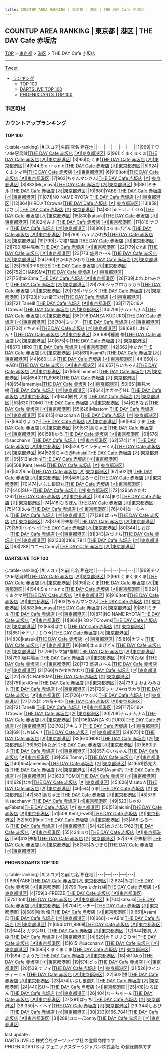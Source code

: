 ```yaml
---
title: COUNTUP AREA RANKING | 東京都 | 港区 | THE DAY Cafe 赤坂店
---
```

## COUNTUP AREA RANKING | 東京都 | 港区 | THE DAY Cafe 赤坂店

[TOP](/darts/rank/) > [東京都](/darts/rank/東京都/) > [港区](/darts/rank/東京都/港区/) > THE DAY Cafe 赤坂店

___

<a href="https://twitter.com/share?ref_src=twsrc%5Etfw" data-text="COUNTUP AREA RANKING | 東京都港区THE DAY Cafe 赤坂店" class="twitter-share-button" data-hashtags="DARTSLIVE,PHOENIXDARTS,darts,ダーツ" data-show-count="false">Tweet</a>

* [ランキング](#カウントアップランキング)
    * [TOP 100](#top-100)
    * [DARTSLIVE TOP 100](#dartslive-top-100)
    * [PHOENIXDARTS TOP 100](#phoenixdarts-top-100)

### 市区町村

<ul>

</ul>

### カウントアップランキング

#### TOP 100



{:.table-ranking}
|#|スコア|名前|店名|所在地|
|---|---|---|---|---|
|1|969|<span class="rank-name-dl">チワワde惡烏賊</span>|<a href="/darts/rank/shops/f1fba1fcf30599f00d9b047a20a7ba1e.html">THE DAY Cafe 赤坂店</a> <a href="https://search.dartslive.com/jp/shop/f1fba1fcf30599f00d9b047a20a7ba1e">[↗]</a>|<a href="/darts/rank/東京都/港区">東京都港区</a>|
|2|961|<span class="rank-name-dl">くまくまくま</span>|<a href="/darts/rank/shops/f1fba1fcf30599f00d9b047a20a7ba1e.html">THE DAY Cafe 赤坂店</a> <a href="https://search.dartslive.com/jp/shop/f1fba1fcf30599f00d9b047a20a7ba1e">[↗]</a>|<a href="/darts/rank/東京都/港区">東京都港区</a>|
|3|951|<span class="rank-name-dl">たくま</span>|<a href="/darts/rank/shops/f1fba1fcf30599f00d9b047a20a7ba1e.html">THE DAY Cafe 赤坂店</a> <a href="https://search.dartslive.com/jp/shop/f1fba1fcf30599f00d9b047a20a7ba1e">[↗]</a>|<a href="/darts/rank/東京都/港区">東京都港区</a>|
|4|944|<span class="rank-name-dl">S e r r a n o</span>|<a href="/darts/rank/shops/f1fba1fcf30599f00d9b047a20a7ba1e.html">THE DAY Cafe 赤坂店</a> <a href="https://search.dartslive.com/jp/shop/f1fba1fcf30599f00d9b047a20a7ba1e">[↗]</a>|<a href="/darts/rank/東京都/港区">東京都港区</a>|
|5|924|<span class="rank-name-dl">くまクマ熊</span>|<a href="/darts/rank/shops/f1fba1fcf30599f00d9b047a20a7ba1e.html">THE DAY Cafe 赤坂店</a> <a href="https://search.dartslive.com/jp/shop/f1fba1fcf30599f00d9b047a20a7ba1e">[↗]</a>|<a href="/darts/rank/東京都/港区">東京都港区</a>|
|6|916|<span class="rank-name-dl">totti</span>|<a href="/darts/rank/shops/f1fba1fcf30599f00d9b047a20a7ba1e.html">THE DAY Cafe 赤坂店</a> <a href="https://search.dartslive.com/jp/shop/f1fba1fcf30599f00d9b047a20a7ba1e">[↗]</a>|<a href="/darts/rank/東京都/港区">東京都港区</a>|
|7|903|<span class="rank-name-dl">ちゃんマンさん</span>|<a href="/darts/rank/shops/f1fba1fcf30599f00d9b047a20a7ba1e.html">THE DAY Cafe 赤坂店</a> <a href="https://search.dartslive.com/jp/shop/f1fba1fcf30599f00d9b047a20a7ba1e">[↗]</a>|<a href="/darts/rank/東京都/港区">東京都港区</a>|
|8|883|<span class="rank-name-dl">Mr_maya</span>|<a href="/darts/rank/shops/f1fba1fcf30599f00d9b047a20a7ba1e.html">THE DAY Cafe 赤坂店</a> <a href="https://search.dartslive.com/jp/shop/f1fba1fcf30599f00d9b047a20a7ba1e">[↗]</a>|<a href="/darts/rank/東京都/港区">東京都港区</a>|
|9|881|<span class="rank-name-dl">ミチル</span>|<a href="/darts/rank/shops/f1fba1fcf30599f00d9b047a20a7ba1e.html">THE DAY Cafe 赤坂店</a> <a href="https://search.dartslive.com/jp/shop/f1fba1fcf30599f00d9b047a20a7ba1e">[↗]</a>|<a href="/darts/rank/東京都/港区">東京都港区</a>|
|10|880|<span class="rank-name-pd">YABE</span>|<a href="/darts/rank/shops/49385.html">THE DAY Cafe 赤坂店</a> <a href="https://vs.phoenixdarts.com/jp/shop/shopDetailInfo/s_49385?s_seq=49385">[↗]</a>|<a href="/darts/rank/東京都/港区">東京都港区</a>|
|11|871|<span class="rank-name-dl">NO NAME RYOTA</span>|<a href="/darts/rank/shops/f1fba1fcf30599f00d9b047a20a7ba1e.html">THE DAY Cafe 赤坂店</a> <a href="https://search.dartslive.com/jp/shop/f1fba1fcf30599f00d9b047a20a7ba1e">[↗]</a>|<a href="/darts/rank/東京都/港区">東京都港区</a>|
|12|864|<span class="rank-name-dl">HIRO〆TCrowns</span>|<a href="/darts/rank/shops/f1fba1fcf30599f00d9b047a20a7ba1e.html">THE DAY Cafe 赤坂店</a> <a href="https://search.dartslive.com/jp/shop/f1fba1fcf30599f00d9b047a20a7ba1e">[↗]</a>|<a href="/darts/rank/東京都/港区">東京都港区</a>|
|13|858|<span class="rank-name-dl">ばさし</span>|<a href="/darts/rank/shops/f1fba1fcf30599f00d9b047a20a7ba1e.html">THE DAY Cafe 赤坂店</a> <a href="https://search.dartslive.com/jp/shop/f1fba1fcf30599f00d9b047a20a7ba1e">[↗]</a>|<a href="/darts/rank/東京都/港区">東京都港区</a>|
|14|851|<span class="rank-name-dl">☆ＦＵＪＩＯ☆</span>|<a href="/darts/rank/shops/f1fba1fcf30599f00d9b047a20a7ba1e.html">THE DAY Cafe 赤坂店</a> <a href="https://search.dartslive.com/jp/shop/f1fba1fcf30599f00d9b047a20a7ba1e">[↗]</a>|<a href="/darts/rank/東京都/港区">東京都港区</a>|
|15|830|<span class="rank-name-dl">katsuki</span>|<a href="/darts/rank/shops/f1fba1fcf30599f00d9b047a20a7ba1e.html">THE DAY Cafe 赤坂店</a> <a href="https://search.dartslive.com/jp/shop/f1fba1fcf30599f00d9b047a20a7ba1e">[↗]</a>|<a href="/darts/rank/東京都/港区">東京都港区</a>|
|16|824|<span class="rank-name-pd">みさ</span>|<a href="/darts/rank/shops/49385.html">THE DAY Cafe 赤坂店</a> <a href="https://vs.phoenixdarts.com/jp/shop/shopDetailInfo/s_49385?s_seq=49385">[↗]</a>|<a href="/darts/rank/東京都/港区">東京都港区</a>|
|17|816|<span class="rank-name-dl">ナフィ</span>|<a href="/darts/rank/shops/f1fba1fcf30599f00d9b047a20a7ba1e.html">THE DAY Cafe 赤坂店</a> <a href="https://search.dartslive.com/jp/shop/f1fba1fcf30599f00d9b047a20a7ba1e">[↗]</a>|<a href="/darts/rank/東京都/港区">東京都港区</a>|
|18|800|<span class="rank-name-dl">はるまげどん</span>|<a href="/darts/rank/shops/f1fba1fcf30599f00d9b047a20a7ba1e.html">THE DAY Cafe 赤坂店</a> <a href="https://search.dartslive.com/jp/shop/f1fba1fcf30599f00d9b047a20a7ba1e">[↗]</a>|<a href="/darts/rank/東京都/港区">東京都港区</a>|
|19|799|<span class="rank-name-pd">Toya いかれ族</span>|<a href="/darts/rank/shops/49385.html">THE DAY Cafe 赤坂店</a> <a href="https://vs.phoenixdarts.com/jp/shop/shopDetailInfo/s_49385?s_seq=49385">[↗]</a>|<a href="/darts/rank/東京都/港区">東京都港区</a>|
|19|799|<span class="rank-name-dl">シマ猫†猫族</span>|<a href="/darts/rank/shops/f1fba1fcf30599f00d9b047a20a7ba1e.html">THE DAY Cafe 赤坂店</a> <a href="https://search.dartslive.com/jp/shop/f1fba1fcf30599f00d9b047a20a7ba1e">[↗]</a>|<a href="/darts/rank/東京都/港区">東京都港区</a>|
|21|790|<span class="rank-name-dl">坂井陽香</span>|<a href="/darts/rank/shops/f1fba1fcf30599f00d9b047a20a7ba1e.html">THE DAY Cafe 赤坂店</a> <a href="https://search.dartslive.com/jp/shop/f1fba1fcf30599f00d9b047a20a7ba1e">[↗]</a>|<a href="/darts/rank/東京都/港区">東京都港区</a>|
|22|779|<span class="rank-name-dl">たねⅢ</span>|<a href="/darts/rank/shops/f1fba1fcf30599f00d9b047a20a7ba1e.html">THE DAY Cafe 赤坂店</a> <a href="https://search.dartslive.com/jp/shop/f1fba1fcf30599f00d9b047a20a7ba1e">[↗]</a>|<a href="/darts/rank/東京都/港区">東京都港区</a>|
|23|773|<span class="rank-name-dl">盛男さ〜ん</span>|<a href="/darts/rank/shops/f1fba1fcf30599f00d9b047a20a7ba1e.html">THE DAY Cafe 赤坂店</a> <a href="https://search.dartslive.com/jp/shop/f1fba1fcf30599f00d9b047a20a7ba1e">[↗]</a>|<a href="/darts/rank/東京都/港区">東京都港区</a>|
|24|760|<span class="rank-name-dl">おかゆおかわり</span>|<a href="/darts/rank/shops/f1fba1fcf30599f00d9b047a20a7ba1e.html">THE DAY Cafe 赤坂店</a> <a href="https://search.dartslive.com/jp/shop/f1fba1fcf30599f00d9b047a20a7ba1e">[↗]</a>|<a href="/darts/rank/東京都/港区">東京都港区</a>|
|25|759|<span class="rank-name-pd">3-FREEZE</span>|<a href="/darts/rank/shops/49385.html">THE DAY Cafe 赤坂店</a> <a href="https://vs.phoenixdarts.com/jp/shop/shopDetailInfo/s_49385?s_seq=49385">[↗]</a>|<a href="/darts/rank/東京都/港区">東京都港区</a>|
|26|752|<span class="rank-name-dl">CHARISMA</span>|<a href="/darts/rank/shops/f1fba1fcf30599f00d9b047a20a7ba1e.html">THE DAY Cafe 赤坂店</a> <a href="https://search.dartslive.com/jp/shop/f1fba1fcf30599f00d9b047a20a7ba1e">[↗]</a>|<a href="/darts/rank/東京都/港区">東京都港区</a>|
|27|751|<span class="rank-name-dl">takiCma</span>|<a href="/darts/rank/shops/f1fba1fcf30599f00d9b047a20a7ba1e.html">THE DAY Cafe 赤坂店</a> <a href="https://search.dartslive.com/jp/shop/f1fba1fcf30599f00d9b047a20a7ba1e">[↗]</a>|<a href="/darts/rank/東京都/港区">東京都港区</a>|
|28|739|<span class="rank-name-dl">よわよわみさと</span>|<a href="/darts/rank/shops/f1fba1fcf30599f00d9b047a20a7ba1e.html">THE DAY Cafe 赤坂店</a> <a href="https://search.dartslive.com/jp/shop/f1fba1fcf30599f00d9b047a20a7ba1e">[↗]</a>|<a href="/darts/rank/東京都/港区">東京都港区</a>|
|29|726|<span class="rank-name-dl">シャブ中カラカラ</span>|<a href="/darts/rank/shops/f1fba1fcf30599f00d9b047a20a7ba1e.html">THE DAY Cafe 赤坂店</a> <a href="https://search.dartslive.com/jp/shop/f1fba1fcf30599f00d9b047a20a7ba1e">[↗]</a>|<a href="/darts/rank/東京都/港区">東京都港区</a>|
|29|726|<span class="rank-name-dl">ハヤシ.K</span>|<a href="/darts/rank/shops/f1fba1fcf30599f00d9b047a20a7ba1e.html">THE DAY Cafe 赤坂店</a> <a href="https://search.dartslive.com/jp/shop/f1fba1fcf30599f00d9b047a20a7ba1e">[↗]</a>|<a href="/darts/rank/東京都/港区">東京都港区</a>|
|31|723|<span class="rank-name-dl">ﾎﾟﾝｺﾂ竜王ﾀｶｾ</span>|<a href="/darts/rank/shops/f1fba1fcf30599f00d9b047a20a7ba1e.html">THE DAY Cafe 赤坂店</a> <a href="https://search.dartslive.com/jp/shop/f1fba1fcf30599f00d9b047a20a7ba1e">[↗]</a>|<a href="/darts/rank/東京都/港区">東京都港区</a>|
|32|721|<span class="rank-name-dl">TaneⅢ</span>|<a href="/darts/rank/shops/f1fba1fcf30599f00d9b047a20a7ba1e.html">THE DAY Cafe 赤坂店</a> <a href="https://search.dartslive.com/jp/shop/f1fba1fcf30599f00d9b047a20a7ba1e">[↗]</a>|<a href="/darts/rank/東京都/港区">東京都港区</a>|
|33|717|<span class="rank-name-dl">Ð:16〆TCrowns</span>|<a href="/darts/rank/shops/f1fba1fcf30599f00d9b047a20a7ba1e.html">THE DAY Cafe 赤坂店</a> <a href="https://search.dartslive.com/jp/shop/f1fba1fcf30599f00d9b047a20a7ba1e">[↗]</a>|<a href="/darts/rank/東京都/港区">東京都港区</a>|
|34|709|<span class="rank-name-dl">ナムナムナム</span>|<a href="/darts/rank/shops/f1fba1fcf30599f00d9b047a20a7ba1e.html">THE DAY Cafe 赤坂店</a> <a href="https://search.dartslive.com/jp/shop/f1fba1fcf30599f00d9b047a20a7ba1e">[↗]</a>|<a href="/darts/rank/東京都/港区">東京都港区</a>|
|35|706|<span class="rank-name-dl">DANZA KUDURO</span>|<a href="/darts/rank/shops/f1fba1fcf30599f00d9b047a20a7ba1e.html">THE DAY Cafe 赤坂店</a> <a href="https://search.dartslive.com/jp/shop/f1fba1fcf30599f00d9b047a20a7ba1e">[↗]</a>|<a href="/darts/rank/東京都/港区">東京都港区</a>|
|36|704|<span class="rank-name-pd">ミッチー</span>|<a href="/darts/rank/shops/49385.html">THE DAY Cafe 赤坂店</a> <a href="https://vs.phoenixdarts.com/jp/shop/shopDetailInfo/s_49385?s_seq=49385">[↗]</a>|<a href="/darts/rank/東京都/港区">東京都港区</a>|
|37|702|<span class="rank-name-dl">アキミチ</span>|<a href="/darts/rank/shops/f1fba1fcf30599f00d9b047a20a7ba1e.html">THE DAY Cafe 赤坂店</a> <a href="https://search.dartslive.com/jp/shop/f1fba1fcf30599f00d9b047a20a7ba1e">[↗]</a>|<a href="/darts/rank/東京都/港区">東京都港区</a>|
|38|691|<span class="rank-name-dl">しおぽん！</span>|<a href="/darts/rank/shops/f1fba1fcf30599f00d9b047a20a7ba1e.html">THE DAY Cafe 赤坂店</a> <a href="https://search.dartslive.com/jp/shop/f1fba1fcf30599f00d9b047a20a7ba1e">[↗]</a>|<a href="/darts/rank/東京都/港区">東京都港区</a>|
|39|689|<span class="rank-name-pd"><span class="pro-icon-pd"></span>種池 脩</span>|<a href="/darts/rank/shops/49385.html">THE DAY Cafe 赤坂店</a> <a href="https://vs.phoenixdarts.com/jp/shop/shopDetailInfo/s_49385?s_seq=49385">[↗]</a>|<a href="/darts/rank/東京都/港区">東京都港区</a>|
|40|675|<span class="rank-name-dl">ゆ</span>|<a href="/darts/rank/shops/f1fba1fcf30599f00d9b047a20a7ba1e.html">THE DAY Cafe 赤坂店</a> <a href="https://search.dartslive.com/jp/shop/f1fba1fcf30599f00d9b047a20a7ba1e">[↗]</a>|<a href="/darts/rank/東京都/港区">東京都港区</a>|
|41|670|<span class="rank-name-dl">HIRO</span>|<a href="/darts/rank/shops/f1fba1fcf30599f00d9b047a20a7ba1e.html">THE DAY Cafe 赤坂店</a> <a href="https://search.dartslive.com/jp/shop/f1fba1fcf30599f00d9b047a20a7ba1e">[↗]</a>|<a href="/darts/rank/東京都/港区">東京都港区</a>|
|42|662|<span class="rank-name-dl">ゆたか</span>|<a href="/darts/rank/shops/f1fba1fcf30599f00d9b047a20a7ba1e.html">THE DAY Cafe 赤坂店</a> <a href="https://search.dartslive.com/jp/shop/f1fba1fcf30599f00d9b047a20a7ba1e">[↗]</a>|<a href="/darts/rank/東京都/港区">東京都港区</a>|
|43|661|<span class="rank-name-pd">Asami㌠</span>|<a href="/darts/rank/shops/49385.html">THE DAY Cafe 赤坂店</a> <a href="https://vs.phoenixdarts.com/jp/shop/shopDetailInfo/s_49385?s_seq=49385">[↗]</a>|<a href="/darts/rank/東京都/港区">東京都港区</a>|
|44|660|<span class="rank-name-dl">まさ</span>|<a href="/darts/rank/shops/f1fba1fcf30599f00d9b047a20a7ba1e.html">THE DAY Cafe 赤坂店</a> <a href="https://search.dartslive.com/jp/shop/f1fba1fcf30599f00d9b047a20a7ba1e">[↗]</a>|<a href="/darts/rank/東京都/港区">東京都港区</a>|
|44|660|<span class="rank-name-pd">ﾄｼ→AB&#x27;s</span>|<a href="/darts/rank/shops/49385.html">THE DAY Cafe 赤坂店</a> <a href="https://vs.phoenixdarts.com/jp/shop/shopDetailInfo/s_49385?s_seq=49385">[↗]</a>|<a href="/darts/rank/東京都/港区">東京都港区</a>|
|46|657|<span class="rank-name-dl">らいちゃん</span>|<a href="/darts/rank/shops/f1fba1fcf30599f00d9b047a20a7ba1e.html">THE DAY Cafe 赤坂店</a> <a href="https://search.dartslive.com/jp/shop/f1fba1fcf30599f00d9b047a20a7ba1e">[↗]</a>|<a href="/darts/rank/東京都/港区">東京都港区</a>|
|47|656|<span class="rank-name-dl">TommyD</span>|<a href="/darts/rank/shops/f1fba1fcf30599f00d9b047a20a7ba1e.html">THE DAY Cafe 赤坂店</a> <a href="https://search.dartslive.com/jp/shop/f1fba1fcf30599f00d9b047a20a7ba1e">[↗]</a>|<a href="/darts/rank/東京都/港区">東京都港区</a>|
|48|654|<span class="rank-name-pd">0111_8968</span>|<a href="/darts/rank/shops/49385.html">THE DAY Cafe 赤坂店</a> <a href="https://vs.phoenixdarts.com/jp/shop/shopDetailInfo/s_49385?s_seq=49385">[↗]</a>|<a href="/darts/rank/東京都/港区">東京都港区</a>|
|48|654|<span class="rank-name-dl">amemiya</span>|<a href="/darts/rank/shops/f1fba1fcf30599f00d9b047a20a7ba1e.html">THE DAY Cafe 赤坂店</a> <a href="https://search.dartslive.com/jp/shop/f1fba1fcf30599f00d9b047a20a7ba1e">[↗]</a>|<a href="/darts/rank/東京都/港区">東京都港区</a>|
|50|651|<span class="rank-name-dl">鶴見大樹</span>|<a href="/darts/rank/shops/f1fba1fcf30599f00d9b047a20a7ba1e.html">THE DAY Cafe 赤坂店</a> <a href="https://search.dartslive.com/jp/shop/f1fba1fcf30599f00d9b047a20a7ba1e">[↗]</a>|<a href="/darts/rank/東京都/港区">東京都港区</a>|
|51|644|<span class="rank-name-pd">オガタ＠NＬ</span>|<a href="/darts/rank/shops/49385.html">THE DAY Cafe 赤坂店</a> <a href="https://vs.phoenixdarts.com/jp/shop/shopDetailInfo/s_49385?s_seq=49385">[↗]</a>|<a href="/darts/rank/東京都/港区">東京都港区</a>|
|51|644|<span class="rank-name-pd"><span class="pro-icon-pd"></span>鶴見 大樹</span>|<a href="/darts/rank/shops/49385.html">THE DAY Cafe 赤坂店</a> <a href="https://vs.phoenixdarts.com/jp/shop/shopDetailInfo/s_49385?s_seq=49385">[↗]</a>|<a href="/darts/rank/東京都/港区">東京都港区</a>|
|53|630|<span class="rank-name-dl">TOMO</span>|<a href="/darts/rank/shops/f1fba1fcf30599f00d9b047a20a7ba1e.html">THE DAY Cafe 赤坂店</a> <a href="https://search.dartslive.com/jp/shop/f1fba1fcf30599f00d9b047a20a7ba1e">[↗]</a>|<a href="/darts/rank/東京都/港区">東京都港区</a>|
|54|628|<span class="rank-name-dl">なお</span>|<a href="/darts/rank/shops/f1fba1fcf30599f00d9b047a20a7ba1e.html">THE DAY Cafe 赤坂店</a> <a href="https://search.dartslive.com/jp/shop/f1fba1fcf30599f00d9b047a20a7ba1e">[↗]</a>|<a href="/darts/rank/東京都/港区">東京都港区</a>|
|55|626|<span class="rank-name-dl">Misato☆</span>|<a href="/darts/rank/shops/f1fba1fcf30599f00d9b047a20a7ba1e.html">THE DAY Cafe 赤坂店</a> <a href="https://search.dartslive.com/jp/shop/f1fba1fcf30599f00d9b047a20a7ba1e">[↗]</a>|<a href="/darts/rank/東京都/港区">東京都港区</a>|
|56|615|<span class="rank-name-pd">‎❀sacchan☆</span>|<a href="/darts/rank/shops/49385.html">THE DAY Cafe 赤坂店</a> <a href="https://vs.phoenixdarts.com/jp/shop/shopDetailInfo/s_49385?s_seq=49385">[↗]</a>|<a href="/darts/rank/東京都/港区">東京都港区</a>|
|57|594|<span class="rank-name-pd">りようた</span>|<a href="/darts/rank/shops/49385.html">THE DAY Cafe 赤坂店</a> <a href="https://vs.phoenixdarts.com/jp/shop/shopDetailInfo/s_49385?s_seq=49385">[↗]</a>|<a href="/darts/rank/東京都/港区">東京都港区</a>|
|58|584|<span class="rank-name-dl">うま</span>|<a href="/darts/rank/shops/f1fba1fcf30599f00d9b047a20a7ba1e.html">THE DAY Cafe 赤坂店</a> <a href="https://search.dartslive.com/jp/shop/f1fba1fcf30599f00d9b047a20a7ba1e">[↗]</a>|<a href="/darts/rank/東京都/港区">東京都港区</a>|
|59|583|<span class="rank-name-dl">あちゃ王</span>|<a href="/darts/rank/shops/f1fba1fcf30599f00d9b047a20a7ba1e.html">THE DAY Cafe 赤坂店</a> <a href="https://search.dartslive.com/jp/shop/f1fba1fcf30599f00d9b047a20a7ba1e">[↗]</a>|<a href="/darts/rank/東京都/港区">東京都港区</a>|
|60|581|<span class="rank-name-pd">ゆう</span>|<a href="/darts/rank/shops/49385.html">THE DAY Cafe 赤坂店</a> <a href="https://vs.phoenixdarts.com/jp/shop/shopDetailInfo/s_49385?s_seq=49385">[↗]</a>|<a href="/darts/rank/東京都/港区">東京都港区</a>|
|61|576|<span class="rank-name-dl">❀sacchan☆</span>|<a href="/darts/rank/shops/f1fba1fcf30599f00d9b047a20a7ba1e.html">THE DAY Cafe 赤坂店</a> <a href="https://search.dartslive.com/jp/shop/f1fba1fcf30599f00d9b047a20a7ba1e">[↗]</a>|<a href="/darts/rank/東京都/港区">東京都港区</a>|
|62|574|<span class="rank-name-pd">どぅ</span>|<a href="/darts/rank/shops/49385.html">THE DAY Cafe 赤坂店</a> <a href="https://vs.phoenixdarts.com/jp/shop/shopDetailInfo/s_49385?s_seq=49385">[↗]</a>|<a href="/darts/rank/東京都/港区">東京都港区</a>|
|63|526|<span class="rank-name-pd">ウインディーくん</span>|<a href="/darts/rank/shops/49385.html">THE DAY Cafe 赤坂店</a> <a href="https://vs.phoenixdarts.com/jp/shop/shopDetailInfo/s_49385?s_seq=49385">[↗]</a>|<a href="/darts/rank/東京都/港区">東京都港区</a>|
|64|523|<span class="rank-name-dl">ちゃの@Fabsta</span>|<a href="/darts/rank/shops/f1fba1fcf30599f00d9b047a20a7ba1e.html">THE DAY Cafe 赤坂店</a> <a href="https://search.dartslive.com/jp/shop/f1fba1fcf30599f00d9b047a20a7ba1e">[↗]</a>|<a href="/darts/rank/東京都/港区">東京都港区</a>|
|65|513|<span class="rank-name-dl">aichin</span>|<a href="/darts/rank/shops/f1fba1fcf30599f00d9b047a20a7ba1e.html">THE DAY Cafe 赤坂店</a> <a href="https://search.dartslive.com/jp/shop/f1fba1fcf30599f00d9b047a20a7ba1e">[↗]</a>|<a href="/darts/rank/東京都/港区">東京都港区</a>|
|66|508|<span class="rank-name-dl">Kent_level3</span>|<a href="/darts/rank/shops/f1fba1fcf30599f00d9b047a20a7ba1e.html">THE DAY Cafe 赤坂店</a> <a href="https://search.dartslive.com/jp/shop/f1fba1fcf30599f00d9b047a20a7ba1e">[↗]</a>|<a href="/darts/rank/東京都/港区">東京都港区</a>|
|67|502|<span class="rank-name-dl">Rino</span>|<a href="/darts/rank/shops/f1fba1fcf30599f00d9b047a20a7ba1e.html">THE DAY Cafe 赤坂店</a> <a href="https://search.dartslive.com/jp/shop/f1fba1fcf30599f00d9b047a20a7ba1e">[↗]</a>|<a href="/darts/rank/東京都/港区">東京都港区</a>|
|67|502|<span class="rank-name-pd">摂</span>|<a href="/darts/rank/shops/49385.html">THE DAY Cafe 赤坂店</a> <a href="https://vs.phoenixdarts.com/jp/shop/shopDetailInfo/s_49385?s_seq=49385">[↗]</a>|<a href="/darts/rank/東京都/港区">東京都港区</a>|
|69|486|<span class="rank-name-dl">ふろーら</span>|<a href="/darts/rank/shops/f1fba1fcf30599f00d9b047a20a7ba1e.html">THE DAY Cafe 赤坂店</a> <a href="https://search.dartslive.com/jp/shop/f1fba1fcf30599f00d9b047a20a7ba1e">[↗]</a>|<a href="/darts/rank/東京都/港区">東京都港区</a>|
|70|474|<span class="rank-name-pd">いぶし銀銀丸</span>|<a href="/darts/rank/shops/49385.html">THE DAY Cafe 赤坂店</a> <a href="https://vs.phoenixdarts.com/jp/shop/shopDetailInfo/s_49385?s_seq=49385">[↗]</a>|<a href="/darts/rank/東京都/港区">東京都港区</a>|
|71|440|<span class="rank-name-pd">SU〜</span>|<a href="/darts/rank/shops/49385.html">THE DAY Cafe 赤坂店</a> <a href="https://vs.phoenixdarts.com/jp/shop/shopDetailInfo/s_49385?s_seq=49385">[↗]</a>|<a href="/darts/rank/東京都/港区">東京都港区</a>|
|72|429|<span class="rank-name-dl">めきだむ♡62</span>|<a href="/darts/rank/shops/f1fba1fcf30599f00d9b047a20a7ba1e.html">THE DAY Cafe 赤坂店</a> <a href="https://search.dartslive.com/jp/shop/f1fba1fcf30599f00d9b047a20a7ba1e">[↗]</a>|<a href="/darts/rank/東京都/港区">東京都港区</a>|
|73|424|<span class="rank-name-dl">まり</span>|<a href="/darts/rank/shops/f1fba1fcf30599f00d9b047a20a7ba1e.html">THE DAY Cafe 赤坂店</a> <a href="https://search.dartslive.com/jp/shop/f1fba1fcf30599f00d9b047a20a7ba1e">[↗]</a>|<a href="/darts/rank/東京都/港区">東京都港区</a>|
|74|418|<span class="rank-name-pd">ひろぽん</span>|<a href="/darts/rank/shops/49385.html">THE DAY Cafe 赤坂店</a> <a href="https://vs.phoenixdarts.com/jp/shop/shopDetailInfo/s_49385?s_seq=49385">[↗]</a>|<a href="/darts/rank/東京都/港区">東京都港区</a>|
|75|413|<span class="rank-name-dl">朱桜</span>|<a href="/darts/rank/shops/f1fba1fcf30599f00d9b047a20a7ba1e.html">THE DAY Cafe 赤坂店</a> <a href="https://search.dartslive.com/jp/shop/f1fba1fcf30599f00d9b047a20a7ba1e">[↗]</a>|<a href="/darts/rank/東京都/港区">東京都港区</a>|
|76|404|<span class="rank-name-pd">なーちゃーん</span>|<a href="/darts/rank/shops/49385.html">THE DAY Cafe 赤坂店</a> <a href="https://vs.phoenixdarts.com/jp/shop/shopDetailInfo/s_49385?s_seq=49385">[↗]</a>|<a href="/darts/rank/東京都/港区">東京都港区</a>|
|77|381|<span class="rank-name-pd">ばっち</span>|<a href="/darts/rank/shops/49385.html">THE DAY Cafe 赤坂店</a> <a href="https://vs.phoenixdarts.com/jp/shop/shopDetailInfo/s_49385?s_seq=49385">[↗]</a>|<a href="/darts/rank/東京都/港区">東京都港区</a>|
|78|379|<span class="rank-name-dl">❀朱桜❀</span>|<a href="/darts/rank/shops/f1fba1fcf30599f00d9b047a20a7ba1e.html">THE DAY Cafe 赤坂店</a> <a href="https://search.dartslive.com/jp/shop/f1fba1fcf30599f00d9b047a20a7ba1e">[↗]</a>|<a href="/darts/rank/東京都/港区">東京都港区</a>|
|79|350|<span class="rank-name-pd">ヘイヘイ</span>|<a href="/darts/rank/shops/49385.html">THE DAY Cafe 赤坂店</a> <a href="https://vs.phoenixdarts.com/jp/shop/shopDetailInfo/s_49385?s_seq=49385">[↗]</a>|<a href="/darts/rank/東京都/港区">東京都港区</a>|
|80|344|<span class="rank-name-pd">しおぴー</span>|<a href="/darts/rank/shops/49385.html">THE DAY Cafe 赤坂店</a> <a href="https://vs.phoenixdarts.com/jp/shop/shopDetailInfo/s_49385?s_seq=49385">[↗]</a>|<a href="/darts/rank/東京都/港区">東京都港区</a>|
|81|343|<span class="rank-name-dl">みづきち</span>|<a href="/darts/rank/shops/f1fba1fcf30599f00d9b047a20a7ba1e.html">THE DAY Cafe 赤坂店</a> <a href="https://search.dartslive.com/jp/shop/f1fba1fcf30599f00d9b047a20a7ba1e">[↗]</a>|<a href="/darts/rank/東京都/港区">東京都港区</a>|
|82|333|<span class="rank-name-pd">0166_7841</span>|<a href="/darts/rank/shops/49385.html">THE DAY Cafe 赤坂店</a> <a href="https://vs.phoenixdarts.com/jp/shop/shopDetailInfo/s_49385?s_seq=49385">[↗]</a>|<a href="/darts/rank/東京都/港区">東京都港区</a>|
|83|288|<span class="rank-name-pd">コニー/Conny</span>|<a href="/darts/rank/shops/49385.html">THE DAY Cafe 赤坂店</a> <a href="https://vs.phoenixdarts.com/jp/shop/shopDetailInfo/s_49385?s_seq=49385">[↗]</a>|<a href="/darts/rank/東京都/港区">東京都港区</a>|


#### DARTSLIVE TOP 100



{:.table-ranking}
|#|スコア|名前|店名|所在地|
|---|---|---|---|---|
|1|969|<span class="rank-name-dl">チワワde惡烏賊</span>|<a href="/darts/rank/shops/f1fba1fcf30599f00d9b047a20a7ba1e.html">THE DAY Cafe 赤坂店</a> <a href="https://search.dartslive.com/jp/shop/f1fba1fcf30599f00d9b047a20a7ba1e">[↗]</a>|<a href="/darts/rank/東京都/港区">東京都港区</a>|
|2|961|<span class="rank-name-dl">くまくまくま</span>|<a href="/darts/rank/shops/f1fba1fcf30599f00d9b047a20a7ba1e.html">THE DAY Cafe 赤坂店</a> <a href="https://search.dartslive.com/jp/shop/f1fba1fcf30599f00d9b047a20a7ba1e">[↗]</a>|<a href="/darts/rank/東京都/港区">東京都港区</a>|
|3|951|<span class="rank-name-dl">たくま</span>|<a href="/darts/rank/shops/f1fba1fcf30599f00d9b047a20a7ba1e.html">THE DAY Cafe 赤坂店</a> <a href="https://search.dartslive.com/jp/shop/f1fba1fcf30599f00d9b047a20a7ba1e">[↗]</a>|<a href="/darts/rank/東京都/港区">東京都港区</a>|
|4|944|<span class="rank-name-dl">S e r r a n o</span>|<a href="/darts/rank/shops/f1fba1fcf30599f00d9b047a20a7ba1e.html">THE DAY Cafe 赤坂店</a> <a href="https://search.dartslive.com/jp/shop/f1fba1fcf30599f00d9b047a20a7ba1e">[↗]</a>|<a href="/darts/rank/東京都/港区">東京都港区</a>|
|5|924|<span class="rank-name-dl">くまクマ熊</span>|<a href="/darts/rank/shops/f1fba1fcf30599f00d9b047a20a7ba1e.html">THE DAY Cafe 赤坂店</a> <a href="https://search.dartslive.com/jp/shop/f1fba1fcf30599f00d9b047a20a7ba1e">[↗]</a>|<a href="/darts/rank/東京都/港区">東京都港区</a>|
|6|916|<span class="rank-name-dl">totti</span>|<a href="/darts/rank/shops/f1fba1fcf30599f00d9b047a20a7ba1e.html">THE DAY Cafe 赤坂店</a> <a href="https://search.dartslive.com/jp/shop/f1fba1fcf30599f00d9b047a20a7ba1e">[↗]</a>|<a href="/darts/rank/東京都/港区">東京都港区</a>|
|7|903|<span class="rank-name-dl">ちゃんマンさん</span>|<a href="/darts/rank/shops/f1fba1fcf30599f00d9b047a20a7ba1e.html">THE DAY Cafe 赤坂店</a> <a href="https://search.dartslive.com/jp/shop/f1fba1fcf30599f00d9b047a20a7ba1e">[↗]</a>|<a href="/darts/rank/東京都/港区">東京都港区</a>|
|8|883|<span class="rank-name-dl">Mr_maya</span>|<a href="/darts/rank/shops/f1fba1fcf30599f00d9b047a20a7ba1e.html">THE DAY Cafe 赤坂店</a> <a href="https://search.dartslive.com/jp/shop/f1fba1fcf30599f00d9b047a20a7ba1e">[↗]</a>|<a href="/darts/rank/東京都/港区">東京都港区</a>|
|9|881|<span class="rank-name-dl">ミチル</span>|<a href="/darts/rank/shops/f1fba1fcf30599f00d9b047a20a7ba1e.html">THE DAY Cafe 赤坂店</a> <a href="https://search.dartslive.com/jp/shop/f1fba1fcf30599f00d9b047a20a7ba1e">[↗]</a>|<a href="/darts/rank/東京都/港区">東京都港区</a>|
|10|871|<span class="rank-name-dl">NO NAME RYOTA</span>|<a href="/darts/rank/shops/f1fba1fcf30599f00d9b047a20a7ba1e.html">THE DAY Cafe 赤坂店</a> <a href="https://search.dartslive.com/jp/shop/f1fba1fcf30599f00d9b047a20a7ba1e">[↗]</a>|<a href="/darts/rank/東京都/港区">東京都港区</a>|
|11|864|<span class="rank-name-dl">HIRO〆TCrowns</span>|<a href="/darts/rank/shops/f1fba1fcf30599f00d9b047a20a7ba1e.html">THE DAY Cafe 赤坂店</a> <a href="https://search.dartslive.com/jp/shop/f1fba1fcf30599f00d9b047a20a7ba1e">[↗]</a>|<a href="/darts/rank/東京都/港区">東京都港区</a>|
|12|858|<span class="rank-name-dl">ばさし</span>|<a href="/darts/rank/shops/f1fba1fcf30599f00d9b047a20a7ba1e.html">THE DAY Cafe 赤坂店</a> <a href="https://search.dartslive.com/jp/shop/f1fba1fcf30599f00d9b047a20a7ba1e">[↗]</a>|<a href="/darts/rank/東京都/港区">東京都港区</a>|
|13|851|<span class="rank-name-dl">☆ＦＵＪＩＯ☆</span>|<a href="/darts/rank/shops/f1fba1fcf30599f00d9b047a20a7ba1e.html">THE DAY Cafe 赤坂店</a> <a href="https://search.dartslive.com/jp/shop/f1fba1fcf30599f00d9b047a20a7ba1e">[↗]</a>|<a href="/darts/rank/東京都/港区">東京都港区</a>|
|14|830|<span class="rank-name-dl">katsuki</span>|<a href="/darts/rank/shops/f1fba1fcf30599f00d9b047a20a7ba1e.html">THE DAY Cafe 赤坂店</a> <a href="https://search.dartslive.com/jp/shop/f1fba1fcf30599f00d9b047a20a7ba1e">[↗]</a>|<a href="/darts/rank/東京都/港区">東京都港区</a>|
|15|816|<span class="rank-name-dl">ナフィ</span>|<a href="/darts/rank/shops/f1fba1fcf30599f00d9b047a20a7ba1e.html">THE DAY Cafe 赤坂店</a> <a href="https://search.dartslive.com/jp/shop/f1fba1fcf30599f00d9b047a20a7ba1e">[↗]</a>|<a href="/darts/rank/東京都/港区">東京都港区</a>|
|16|800|<span class="rank-name-dl">はるまげどん</span>|<a href="/darts/rank/shops/f1fba1fcf30599f00d9b047a20a7ba1e.html">THE DAY Cafe 赤坂店</a> <a href="https://search.dartslive.com/jp/shop/f1fba1fcf30599f00d9b047a20a7ba1e">[↗]</a>|<a href="/darts/rank/東京都/港区">東京都港区</a>|
|17|799|<span class="rank-name-dl">シマ猫†猫族</span>|<a href="/darts/rank/shops/f1fba1fcf30599f00d9b047a20a7ba1e.html">THE DAY Cafe 赤坂店</a> <a href="https://search.dartslive.com/jp/shop/f1fba1fcf30599f00d9b047a20a7ba1e">[↗]</a>|<a href="/darts/rank/東京都/港区">東京都港区</a>|
|18|790|<span class="rank-name-dl">坂井陽香</span>|<a href="/darts/rank/shops/f1fba1fcf30599f00d9b047a20a7ba1e.html">THE DAY Cafe 赤坂店</a> <a href="https://search.dartslive.com/jp/shop/f1fba1fcf30599f00d9b047a20a7ba1e">[↗]</a>|<a href="/darts/rank/東京都/港区">東京都港区</a>|
|19|779|<span class="rank-name-dl">たねⅢ</span>|<a href="/darts/rank/shops/f1fba1fcf30599f00d9b047a20a7ba1e.html">THE DAY Cafe 赤坂店</a> <a href="https://search.dartslive.com/jp/shop/f1fba1fcf30599f00d9b047a20a7ba1e">[↗]</a>|<a href="/darts/rank/東京都/港区">東京都港区</a>|
|20|773|<span class="rank-name-dl">盛男さ〜ん</span>|<a href="/darts/rank/shops/f1fba1fcf30599f00d9b047a20a7ba1e.html">THE DAY Cafe 赤坂店</a> <a href="https://search.dartslive.com/jp/shop/f1fba1fcf30599f00d9b047a20a7ba1e">[↗]</a>|<a href="/darts/rank/東京都/港区">東京都港区</a>|
|21|760|<span class="rank-name-dl">おかゆおかわり</span>|<a href="/darts/rank/shops/f1fba1fcf30599f00d9b047a20a7ba1e.html">THE DAY Cafe 赤坂店</a> <a href="https://search.dartslive.com/jp/shop/f1fba1fcf30599f00d9b047a20a7ba1e">[↗]</a>|<a href="/darts/rank/東京都/港区">東京都港区</a>|
|22|752|<span class="rank-name-dl">CHARISMA</span>|<a href="/darts/rank/shops/f1fba1fcf30599f00d9b047a20a7ba1e.html">THE DAY Cafe 赤坂店</a> <a href="https://search.dartslive.com/jp/shop/f1fba1fcf30599f00d9b047a20a7ba1e">[↗]</a>|<a href="/darts/rank/東京都/港区">東京都港区</a>|
|23|751|<span class="rank-name-dl">takiCma</span>|<a href="/darts/rank/shops/f1fba1fcf30599f00d9b047a20a7ba1e.html">THE DAY Cafe 赤坂店</a> <a href="https://search.dartslive.com/jp/shop/f1fba1fcf30599f00d9b047a20a7ba1e">[↗]</a>|<a href="/darts/rank/東京都/港区">東京都港区</a>|
|24|739|<span class="rank-name-dl">よわよわみさと</span>|<a href="/darts/rank/shops/f1fba1fcf30599f00d9b047a20a7ba1e.html">THE DAY Cafe 赤坂店</a> <a href="https://search.dartslive.com/jp/shop/f1fba1fcf30599f00d9b047a20a7ba1e">[↗]</a>|<a href="/darts/rank/東京都/港区">東京都港区</a>|
|25|726|<span class="rank-name-dl">シャブ中カラカラ</span>|<a href="/darts/rank/shops/f1fba1fcf30599f00d9b047a20a7ba1e.html">THE DAY Cafe 赤坂店</a> <a href="https://search.dartslive.com/jp/shop/f1fba1fcf30599f00d9b047a20a7ba1e">[↗]</a>|<a href="/darts/rank/東京都/港区">東京都港区</a>|
|25|726|<span class="rank-name-dl">ハヤシ.K</span>|<a href="/darts/rank/shops/f1fba1fcf30599f00d9b047a20a7ba1e.html">THE DAY Cafe 赤坂店</a> <a href="https://search.dartslive.com/jp/shop/f1fba1fcf30599f00d9b047a20a7ba1e">[↗]</a>|<a href="/darts/rank/東京都/港区">東京都港区</a>|
|27|723|<span class="rank-name-dl">ﾎﾟﾝｺﾂ竜王ﾀｶｾ</span>|<a href="/darts/rank/shops/f1fba1fcf30599f00d9b047a20a7ba1e.html">THE DAY Cafe 赤坂店</a> <a href="https://search.dartslive.com/jp/shop/f1fba1fcf30599f00d9b047a20a7ba1e">[↗]</a>|<a href="/darts/rank/東京都/港区">東京都港区</a>|
|28|721|<span class="rank-name-dl">TaneⅢ</span>|<a href="/darts/rank/shops/f1fba1fcf30599f00d9b047a20a7ba1e.html">THE DAY Cafe 赤坂店</a> <a href="https://search.dartslive.com/jp/shop/f1fba1fcf30599f00d9b047a20a7ba1e">[↗]</a>|<a href="/darts/rank/東京都/港区">東京都港区</a>|
|29|717|<span class="rank-name-dl">Ð:16〆TCrowns</span>|<a href="/darts/rank/shops/f1fba1fcf30599f00d9b047a20a7ba1e.html">THE DAY Cafe 赤坂店</a> <a href="https://search.dartslive.com/jp/shop/f1fba1fcf30599f00d9b047a20a7ba1e">[↗]</a>|<a href="/darts/rank/東京都/港区">東京都港区</a>|
|30|709|<span class="rank-name-dl">ナムナムナム</span>|<a href="/darts/rank/shops/f1fba1fcf30599f00d9b047a20a7ba1e.html">THE DAY Cafe 赤坂店</a> <a href="https://search.dartslive.com/jp/shop/f1fba1fcf30599f00d9b047a20a7ba1e">[↗]</a>|<a href="/darts/rank/東京都/港区">東京都港区</a>|
|31|706|<span class="rank-name-dl">DANZA KUDURO</span>|<a href="/darts/rank/shops/f1fba1fcf30599f00d9b047a20a7ba1e.html">THE DAY Cafe 赤坂店</a> <a href="https://search.dartslive.com/jp/shop/f1fba1fcf30599f00d9b047a20a7ba1e">[↗]</a>|<a href="/darts/rank/東京都/港区">東京都港区</a>|
|32|702|<span class="rank-name-dl">アキミチ</span>|<a href="/darts/rank/shops/f1fba1fcf30599f00d9b047a20a7ba1e.html">THE DAY Cafe 赤坂店</a> <a href="https://search.dartslive.com/jp/shop/f1fba1fcf30599f00d9b047a20a7ba1e">[↗]</a>|<a href="/darts/rank/東京都/港区">東京都港区</a>|
|33|691|<span class="rank-name-dl">しおぽん！</span>|<a href="/darts/rank/shops/f1fba1fcf30599f00d9b047a20a7ba1e.html">THE DAY Cafe 赤坂店</a> <a href="https://search.dartslive.com/jp/shop/f1fba1fcf30599f00d9b047a20a7ba1e">[↗]</a>|<a href="/darts/rank/東京都/港区">東京都港区</a>|
|34|675|<span class="rank-name-dl">ゆ</span>|<a href="/darts/rank/shops/f1fba1fcf30599f00d9b047a20a7ba1e.html">THE DAY Cafe 赤坂店</a> <a href="https://search.dartslive.com/jp/shop/f1fba1fcf30599f00d9b047a20a7ba1e">[↗]</a>|<a href="/darts/rank/東京都/港区">東京都港区</a>|
|35|670|<span class="rank-name-dl">HIRO</span>|<a href="/darts/rank/shops/f1fba1fcf30599f00d9b047a20a7ba1e.html">THE DAY Cafe 赤坂店</a> <a href="https://search.dartslive.com/jp/shop/f1fba1fcf30599f00d9b047a20a7ba1e">[↗]</a>|<a href="/darts/rank/東京都/港区">東京都港区</a>|
|36|662|<span class="rank-name-dl">ゆたか</span>|<a href="/darts/rank/shops/f1fba1fcf30599f00d9b047a20a7ba1e.html">THE DAY Cafe 赤坂店</a> <a href="https://search.dartslive.com/jp/shop/f1fba1fcf30599f00d9b047a20a7ba1e">[↗]</a>|<a href="/darts/rank/東京都/港区">東京都港区</a>|
|37|660|<span class="rank-name-dl">まさ</span>|<a href="/darts/rank/shops/f1fba1fcf30599f00d9b047a20a7ba1e.html">THE DAY Cafe 赤坂店</a> <a href="https://search.dartslive.com/jp/shop/f1fba1fcf30599f00d9b047a20a7ba1e">[↗]</a>|<a href="/darts/rank/東京都/港区">東京都港区</a>|
|38|657|<span class="rank-name-dl">らいちゃん</span>|<a href="/darts/rank/shops/f1fba1fcf30599f00d9b047a20a7ba1e.html">THE DAY Cafe 赤坂店</a> <a href="https://search.dartslive.com/jp/shop/f1fba1fcf30599f00d9b047a20a7ba1e">[↗]</a>|<a href="/darts/rank/東京都/港区">東京都港区</a>|
|39|656|<span class="rank-name-dl">TommyD</span>|<a href="/darts/rank/shops/f1fba1fcf30599f00d9b047a20a7ba1e.html">THE DAY Cafe 赤坂店</a> <a href="https://search.dartslive.com/jp/shop/f1fba1fcf30599f00d9b047a20a7ba1e">[↗]</a>|<a href="/darts/rank/東京都/港区">東京都港区</a>|
|40|654|<span class="rank-name-dl">amemiya</span>|<a href="/darts/rank/shops/f1fba1fcf30599f00d9b047a20a7ba1e.html">THE DAY Cafe 赤坂店</a> <a href="https://search.dartslive.com/jp/shop/f1fba1fcf30599f00d9b047a20a7ba1e">[↗]</a>|<a href="/darts/rank/東京都/港区">東京都港区</a>|
|41|651|<span class="rank-name-dl">鶴見大樹</span>|<a href="/darts/rank/shops/f1fba1fcf30599f00d9b047a20a7ba1e.html">THE DAY Cafe 赤坂店</a> <a href="https://search.dartslive.com/jp/shop/f1fba1fcf30599f00d9b047a20a7ba1e">[↗]</a>|<a href="/darts/rank/東京都/港区">東京都港区</a>|
|42|649|<span class="rank-name-dl">Asami㌠</span>|<a href="/darts/rank/shops/f1fba1fcf30599f00d9b047a20a7ba1e.html">THE DAY Cafe 赤坂店</a> <a href="https://search.dartslive.com/jp/shop/f1fba1fcf30599f00d9b047a20a7ba1e">[↗]</a>|<a href="/darts/rank/東京都/港区">東京都港区</a>|
|43|630|<span class="rank-name-dl">TOMO</span>|<a href="/darts/rank/shops/f1fba1fcf30599f00d9b047a20a7ba1e.html">THE DAY Cafe 赤坂店</a> <a href="https://search.dartslive.com/jp/shop/f1fba1fcf30599f00d9b047a20a7ba1e">[↗]</a>|<a href="/darts/rank/東京都/港区">東京都港区</a>|
|44|628|<span class="rank-name-dl">なお</span>|<a href="/darts/rank/shops/f1fba1fcf30599f00d9b047a20a7ba1e.html">THE DAY Cafe 赤坂店</a> <a href="https://search.dartslive.com/jp/shop/f1fba1fcf30599f00d9b047a20a7ba1e">[↗]</a>|<a href="/darts/rank/東京都/港区">東京都港区</a>|
|45|626|<span class="rank-name-dl">Misato☆</span>|<a href="/darts/rank/shops/f1fba1fcf30599f00d9b047a20a7ba1e.html">THE DAY Cafe 赤坂店</a> <a href="https://search.dartslive.com/jp/shop/f1fba1fcf30599f00d9b047a20a7ba1e">[↗]</a>|<a href="/darts/rank/東京都/港区">東京都港区</a>|
|46|584|<span class="rank-name-dl">うま</span>|<a href="/darts/rank/shops/f1fba1fcf30599f00d9b047a20a7ba1e.html">THE DAY Cafe 赤坂店</a> <a href="https://search.dartslive.com/jp/shop/f1fba1fcf30599f00d9b047a20a7ba1e">[↗]</a>|<a href="/darts/rank/東京都/港区">東京都港区</a>|
|47|583|<span class="rank-name-dl">あちゃ王</span>|<a href="/darts/rank/shops/f1fba1fcf30599f00d9b047a20a7ba1e.html">THE DAY Cafe 赤坂店</a> <a href="https://search.dartslive.com/jp/shop/f1fba1fcf30599f00d9b047a20a7ba1e">[↗]</a>|<a href="/darts/rank/東京都/港区">東京都港区</a>|
|48|576|<span class="rank-name-dl">❀sacchan☆</span>|<a href="/darts/rank/shops/f1fba1fcf30599f00d9b047a20a7ba1e.html">THE DAY Cafe 赤坂店</a> <a href="https://search.dartslive.com/jp/shop/f1fba1fcf30599f00d9b047a20a7ba1e">[↗]</a>|<a href="/darts/rank/東京都/港区">東京都港区</a>|
|49|523|<span class="rank-name-dl">ちゃの@Fabsta</span>|<a href="/darts/rank/shops/f1fba1fcf30599f00d9b047a20a7ba1e.html">THE DAY Cafe 赤坂店</a> <a href="https://search.dartslive.com/jp/shop/f1fba1fcf30599f00d9b047a20a7ba1e">[↗]</a>|<a href="/darts/rank/東京都/港区">東京都港区</a>|
|50|513|<span class="rank-name-dl">aichin</span>|<a href="/darts/rank/shops/f1fba1fcf30599f00d9b047a20a7ba1e.html">THE DAY Cafe 赤坂店</a> <a href="https://search.dartslive.com/jp/shop/f1fba1fcf30599f00d9b047a20a7ba1e">[↗]</a>|<a href="/darts/rank/東京都/港区">東京都港区</a>|
|51|508|<span class="rank-name-dl">Kent_level3</span>|<a href="/darts/rank/shops/f1fba1fcf30599f00d9b047a20a7ba1e.html">THE DAY Cafe 赤坂店</a> <a href="https://search.dartslive.com/jp/shop/f1fba1fcf30599f00d9b047a20a7ba1e">[↗]</a>|<a href="/darts/rank/東京都/港区">東京都港区</a>|
|52|502|<span class="rank-name-dl">Rino</span>|<a href="/darts/rank/shops/f1fba1fcf30599f00d9b047a20a7ba1e.html">THE DAY Cafe 赤坂店</a> <a href="https://search.dartslive.com/jp/shop/f1fba1fcf30599f00d9b047a20a7ba1e">[↗]</a>|<a href="/darts/rank/東京都/港区">東京都港区</a>|
|53|486|<span class="rank-name-dl">ふろーら</span>|<a href="/darts/rank/shops/f1fba1fcf30599f00d9b047a20a7ba1e.html">THE DAY Cafe 赤坂店</a> <a href="https://search.dartslive.com/jp/shop/f1fba1fcf30599f00d9b047a20a7ba1e">[↗]</a>|<a href="/darts/rank/東京都/港区">東京都港区</a>|
|54|429|<span class="rank-name-dl">めきだむ♡62</span>|<a href="/darts/rank/shops/f1fba1fcf30599f00d9b047a20a7ba1e.html">THE DAY Cafe 赤坂店</a> <a href="https://search.dartslive.com/jp/shop/f1fba1fcf30599f00d9b047a20a7ba1e">[↗]</a>|<a href="/darts/rank/東京都/港区">東京都港区</a>|
|55|424|<span class="rank-name-dl">まり</span>|<a href="/darts/rank/shops/f1fba1fcf30599f00d9b047a20a7ba1e.html">THE DAY Cafe 赤坂店</a> <a href="https://search.dartslive.com/jp/shop/f1fba1fcf30599f00d9b047a20a7ba1e">[↗]</a>|<a href="/darts/rank/東京都/港区">東京都港区</a>|
|56|413|<span class="rank-name-dl">朱桜</span>|<a href="/darts/rank/shops/f1fba1fcf30599f00d9b047a20a7ba1e.html">THE DAY Cafe 赤坂店</a> <a href="https://search.dartslive.com/jp/shop/f1fba1fcf30599f00d9b047a20a7ba1e">[↗]</a>|<a href="/darts/rank/東京都/港区">東京都港区</a>|
|57|379|<span class="rank-name-dl">❀朱桜❀</span>|<a href="/darts/rank/shops/f1fba1fcf30599f00d9b047a20a7ba1e.html">THE DAY Cafe 赤坂店</a> <a href="https://search.dartslive.com/jp/shop/f1fba1fcf30599f00d9b047a20a7ba1e">[↗]</a>|<a href="/darts/rank/東京都/港区">東京都港区</a>|
|58|343|<span class="rank-name-dl">みづきち</span>|<a href="/darts/rank/shops/f1fba1fcf30599f00d9b047a20a7ba1e.html">THE DAY Cafe 赤坂店</a> <a href="https://search.dartslive.com/jp/shop/f1fba1fcf30599f00d9b047a20a7ba1e">[↗]</a>|<a href="/darts/rank/東京都/港区">東京都港区</a>|


#### PHOENIXDARTS TOP 100



{:.table-ranking}
|#|スコア|名前|店名|所在地|
|---|---|---|---|---|
|1|880|<span class="rank-name-pd">YABE</span>|<a href="/darts/rank/shops/49385.html">THE DAY Cafe 赤坂店</a> <a href="https://vs.phoenixdarts.com/jp/shop/shopDetailInfo/s_49385?s_seq=49385">[↗]</a>|<a href="/darts/rank/東京都/港区">東京都港区</a>|
|2|824|<span class="rank-name-pd">みさ</span>|<a href="/darts/rank/shops/49385.html">THE DAY Cafe 赤坂店</a> <a href="https://vs.phoenixdarts.com/jp/shop/shopDetailInfo/s_49385?s_seq=49385">[↗]</a>|<a href="/darts/rank/東京都/港区">東京都港区</a>|
|3|799|<span class="rank-name-pd">Toya いかれ族</span>|<a href="/darts/rank/shops/49385.html">THE DAY Cafe 赤坂店</a> <a href="https://vs.phoenixdarts.com/jp/shop/shopDetailInfo/s_49385?s_seq=49385">[↗]</a>|<a href="/darts/rank/東京都/港区">東京都港区</a>|
|4|759|<span class="rank-name-pd">3-FREEZE</span>|<a href="/darts/rank/shops/49385.html">THE DAY Cafe 赤坂店</a> <a href="https://vs.phoenixdarts.com/jp/shop/shopDetailInfo/s_49385?s_seq=49385">[↗]</a>|<a href="/darts/rank/東京都/港区">東京都港区</a>|
|5|751|<span class="rank-name-pd">totti</span>|<a href="/darts/rank/shops/49385.html">THE DAY Cafe 赤坂店</a> <a href="https://vs.phoenixdarts.com/jp/shop/shopDetailInfo/s_49385?s_seq=49385">[↗]</a>|<a href="/darts/rank/東京都/港区">東京都港区</a>|
|6|704|<span class="rank-name-pd">katsuki</span>|<a href="/darts/rank/shops/49385.html">THE DAY Cafe 赤坂店</a> <a href="https://vs.phoenixdarts.com/jp/shop/shopDetailInfo/s_49385?s_seq=49385">[↗]</a>|<a href="/darts/rank/東京都/港区">東京都港区</a>|
|6|704|<span class="rank-name-pd">ミッチー</span>|<a href="/darts/rank/shops/49385.html">THE DAY Cafe 赤坂店</a> <a href="https://vs.phoenixdarts.com/jp/shop/shopDetailInfo/s_49385?s_seq=49385">[↗]</a>|<a href="/darts/rank/東京都/港区">東京都港区</a>|
|8|689|<span class="rank-name-pd"><span class="pro-icon-pd"></span>種池 脩</span>|<a href="/darts/rank/shops/49385.html">THE DAY Cafe 赤坂店</a> <a href="https://vs.phoenixdarts.com/jp/shop/shopDetailInfo/s_49385?s_seq=49385">[↗]</a>|<a href="/darts/rank/東京都/港区">東京都港区</a>|
|9|661|<span class="rank-name-pd">Asami㌠</span>|<a href="/darts/rank/shops/49385.html">THE DAY Cafe 赤坂店</a> <a href="https://vs.phoenixdarts.com/jp/shop/shopDetailInfo/s_49385?s_seq=49385">[↗]</a>|<a href="/darts/rank/東京都/港区">東京都港区</a>|
|10|660|<span class="rank-name-pd">ﾄｼ→AB&#x27;s</span>|<a href="/darts/rank/shops/49385.html">THE DAY Cafe 赤坂店</a> <a href="https://vs.phoenixdarts.com/jp/shop/shopDetailInfo/s_49385?s_seq=49385">[↗]</a>|<a href="/darts/rank/東京都/港区">東京都港区</a>|
|11|654|<span class="rank-name-pd">0111_8968</span>|<a href="/darts/rank/shops/49385.html">THE DAY Cafe 赤坂店</a> <a href="https://vs.phoenixdarts.com/jp/shop/shopDetailInfo/s_49385?s_seq=49385">[↗]</a>|<a href="/darts/rank/東京都/港区">東京都港区</a>|
|12|644|<span class="rank-name-pd">オガタ＠NＬ</span>|<a href="/darts/rank/shops/49385.html">THE DAY Cafe 赤坂店</a> <a href="https://vs.phoenixdarts.com/jp/shop/shopDetailInfo/s_49385?s_seq=49385">[↗]</a>|<a href="/darts/rank/東京都/港区">東京都港区</a>|
|12|644|<span class="rank-name-pd"><span class="pro-icon-pd"></span>鶴見 大樹</span>|<a href="/darts/rank/shops/49385.html">THE DAY Cafe 赤坂店</a> <a href="https://vs.phoenixdarts.com/jp/shop/shopDetailInfo/s_49385?s_seq=49385">[↗]</a>|<a href="/darts/rank/東京都/港区">東京都港区</a>|
|14|629|<span class="rank-name-pd">☆ＦＵＪＩＯ☆</span>|<a href="/darts/rank/shops/49385.html">THE DAY Cafe 赤坂店</a> <a href="https://vs.phoenixdarts.com/jp/shop/shopDetailInfo/s_49385?s_seq=49385">[↗]</a>|<a href="/darts/rank/東京都/港区">東京都港区</a>|
|15|615|<span class="rank-name-pd">‎❀sacchan☆</span>|<a href="/darts/rank/shops/49385.html">THE DAY Cafe 赤坂店</a> <a href="https://vs.phoenixdarts.com/jp/shop/shopDetailInfo/s_49385?s_seq=49385">[↗]</a>|<a href="/darts/rank/東京都/港区">東京都港区</a>|
|16|595|<span class="rank-name-pd">くまくまくま</span>|<a href="/darts/rank/shops/49385.html">THE DAY Cafe 赤坂店</a> <a href="https://vs.phoenixdarts.com/jp/shop/shopDetailInfo/s_49385?s_seq=49385">[↗]</a>|<a href="/darts/rank/東京都/港区">東京都港区</a>|
|17|594|<span class="rank-name-pd">りようた</span>|<a href="/darts/rank/shops/49385.html">THE DAY Cafe 赤坂店</a> <a href="https://vs.phoenixdarts.com/jp/shop/shopDetailInfo/s_49385?s_seq=49385">[↗]</a>|<a href="/darts/rank/東京都/港区">東京都港区</a>|
|18|581|<span class="rank-name-pd">ゆう</span>|<a href="/darts/rank/shops/49385.html">THE DAY Cafe 赤坂店</a> <a href="https://vs.phoenixdarts.com/jp/shop/shopDetailInfo/s_49385?s_seq=49385">[↗]</a>|<a href="/darts/rank/東京都/港区">東京都港区</a>|
|19|574|<span class="rank-name-pd">どぅ</span>|<a href="/darts/rank/shops/49385.html">THE DAY Cafe 赤坂店</a> <a href="https://vs.phoenixdarts.com/jp/shop/shopDetailInfo/s_49385?s_seq=49385">[↗]</a>|<a href="/darts/rank/東京都/港区">東京都港区</a>|
|20|539|<span class="rank-name-pd">ナフィ</span>|<a href="/darts/rank/shops/49385.html">THE DAY Cafe 赤坂店</a> <a href="https://vs.phoenixdarts.com/jp/shop/shopDetailInfo/s_49385?s_seq=49385">[↗]</a>|<a href="/darts/rank/東京都/港区">東京都港区</a>|
|21|526|<span class="rank-name-pd">ウインディーくん</span>|<a href="/darts/rank/shops/49385.html">THE DAY Cafe 赤坂店</a> <a href="https://vs.phoenixdarts.com/jp/shop/shopDetailInfo/s_49385?s_seq=49385">[↗]</a>|<a href="/darts/rank/東京都/港区">東京都港区</a>|
|22|502|<span class="rank-name-pd">摂</span>|<a href="/darts/rank/shops/49385.html">THE DAY Cafe 赤坂店</a> <a href="https://vs.phoenixdarts.com/jp/shop/shopDetailInfo/s_49385?s_seq=49385">[↗]</a>|<a href="/darts/rank/東京都/港区">東京都港区</a>|
|23|474|<span class="rank-name-pd">いぶし銀銀丸</span>|<a href="/darts/rank/shops/49385.html">THE DAY Cafe 赤坂店</a> <a href="https://vs.phoenixdarts.com/jp/shop/shopDetailInfo/s_49385?s_seq=49385">[↗]</a>|<a href="/darts/rank/東京都/港区">東京都港区</a>|
|24|440|<span class="rank-name-pd">SU〜</span>|<a href="/darts/rank/shops/49385.html">THE DAY Cafe 赤坂店</a> <a href="https://vs.phoenixdarts.com/jp/shop/shopDetailInfo/s_49385?s_seq=49385">[↗]</a>|<a href="/darts/rank/東京都/港区">東京都港区</a>|
|25|418|<span class="rank-name-pd">ひろぽん</span>|<a href="/darts/rank/shops/49385.html">THE DAY Cafe 赤坂店</a> <a href="https://vs.phoenixdarts.com/jp/shop/shopDetailInfo/s_49385?s_seq=49385">[↗]</a>|<a href="/darts/rank/東京都/港区">東京都港区</a>|
|26|404|<span class="rank-name-pd">なーちゃーん</span>|<a href="/darts/rank/shops/49385.html">THE DAY Cafe 赤坂店</a> <a href="https://vs.phoenixdarts.com/jp/shop/shopDetailInfo/s_49385?s_seq=49385">[↗]</a>|<a href="/darts/rank/東京都/港区">東京都港区</a>|
|27|381|<span class="rank-name-pd">ばっち</span>|<a href="/darts/rank/shops/49385.html">THE DAY Cafe 赤坂店</a> <a href="https://vs.phoenixdarts.com/jp/shop/shopDetailInfo/s_49385?s_seq=49385">[↗]</a>|<a href="/darts/rank/東京都/港区">東京都港区</a>|
|28|350|<span class="rank-name-pd">ヘイヘイ</span>|<a href="/darts/rank/shops/49385.html">THE DAY Cafe 赤坂店</a> <a href="https://vs.phoenixdarts.com/jp/shop/shopDetailInfo/s_49385?s_seq=49385">[↗]</a>|<a href="/darts/rank/東京都/港区">東京都港区</a>|
|29|344|<span class="rank-name-pd">しおぴー</span>|<a href="/darts/rank/shops/49385.html">THE DAY Cafe 赤坂店</a> <a href="https://vs.phoenixdarts.com/jp/shop/shopDetailInfo/s_49385?s_seq=49385">[↗]</a>|<a href="/darts/rank/東京都/港区">東京都港区</a>|
|30|333|<span class="rank-name-pd">0166_7841</span>|<a href="/darts/rank/shops/49385.html">THE DAY Cafe 赤坂店</a> <a href="https://vs.phoenixdarts.com/jp/shop/shopDetailInfo/s_49385?s_seq=49385">[↗]</a>|<a href="/darts/rank/東京都/港区">東京都港区</a>|
|31|288|<span class="rank-name-pd">コニー/Conny</span>|<a href="/darts/rank/shops/49385.html">THE DAY Cafe 赤坂店</a> <a href="https://vs.phoenixdarts.com/jp/shop/shopDetailInfo/s_49385?s_seq=49385">[↗]</a>|<a href="/darts/rank/東京都/港区">東京都港区</a>|


<div class="footer border-top border-gray-light mt-5 pt-3 text-right text-gray">
    last update : <span style="font-weight: italic" id="foot_last_modified"></span><br />
    DARTSLIVE は 株式会社ダーツライブ社 の登録商標です<br />
    PHOENIXDARTS は フェニックスダーツジャパン株式会社 の登録商標です<br />
</div>

<script src="https://cdnjs.cloudflare.com/ajax/libs/jquery.tablesorter/2.31.3/js/jquery.tablesorter.min.js" integrity="sha512-qzgd5cYSZcosqpzpn7zF2ZId8f/8CHmFKZ8j7mU4OUXTNRd5g+ZHBPsgKEwoqxCtdQvExE5LprwwPAgoicguNg==" crossorigin="anonymous" referrerpolicy="no-referrer"></script>
<link rel="stylesheet" href="https://cdnjs.cloudflare.com/ajax/libs/jquery.tablesorter/2.31.3/css/theme.default.min.css" integrity="sha512-wghhOJkjQX0Lh3NSWvNKeZ0ZpNn+SPVXX1Qyc9OCaogADktxrBiBdKGDoqVUOyhStvMBmJQ8ZdMHiR3wuEq8+w==" crossorigin="anonymous" referrerpolicy="no-referrer" />
<script>
$(function() {
    $(".table-ranking").tablesorter({sortList:[[0, 0]]});
    $("#foot_last_modified").text(formatDate(new Date(document.lastModified), 'yyyy-MM-dd HH:mm:ss'));
});
</script>

<script async src="https://platform.twitter.com/widgets.js" charset="utf-8"></script>